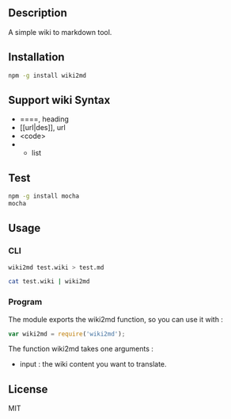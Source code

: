 ## Description

A simple wiki to markdown tool.

## Installation

```bash
npm -g install wiki2md
```

## Support wiki Syntax 

* ====, heading
* [[url|des]], url 
* &lt;code&gt;
* * list 

## Test

```bash
npm -g install mocha
mocha
```

## Usage

### CLI

```bash
wiki2md test.wiki > test.md

cat test.wiki | wiki2md
```

### Program

The module exports the wiki2md function, so you can use it with : 

```javascript
var wiki2md = require('wiki2md');
```

The function wiki2md takes one arguments :

* input : the wiki content you want to translate.

## License

MIT
